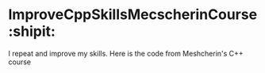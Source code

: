 # ImproveCppSkillsMecscherinCourse:shipit:
I repeat and improve my skills. Here is the code from Meshcherin's C++ course
